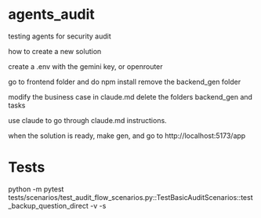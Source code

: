 # agents_audit
testing agents for security audit


how to create a new solution

create a .env with the gemini key, or openrouter

go to frontend folder and do npm install
remove the backend_gen folder

modify the business case in claude.md
delete the folders backend_gen and tasks

use claude to go through claude.md instructions.

when the solution is ready, make gen,  and go to   http://localhost:5173/app


# Tests 
python -m pytest
      tests/scenarios/test_audit_flow_scenarios.py::TestBasicAuditScenarios::test_backup_question_direct
       -v -s

